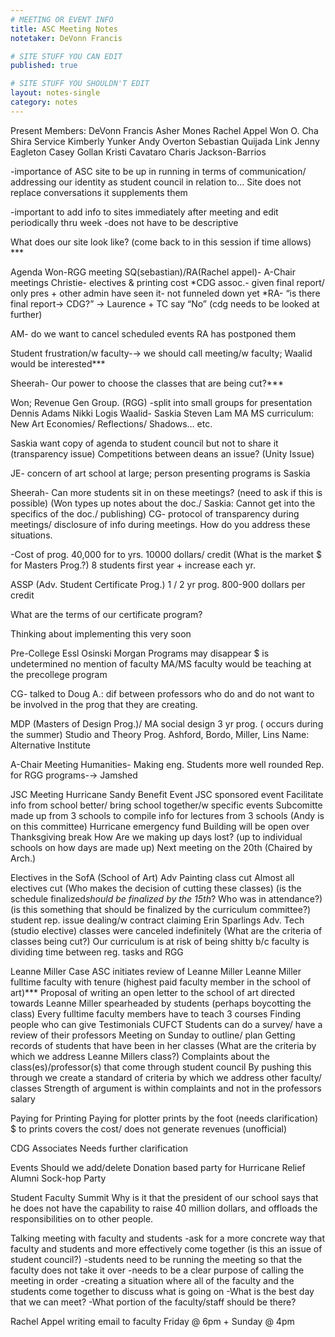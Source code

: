 ```yaml
---
# MEETING OR EVENT INFO
title: ASC Meeting Notes
notetaker: DeVonn Francis

# SITE STUFF YOU CAN EDIT
published: true

# SITE STUFF YOU SHOULDN'T EDIT
layout: notes-single
category: notes
---
```


Present Members:
DeVonn Francis
Asher Mones
Rachel Appel
Won O. Cha
Shira Service
Kimberly Yunker
Andy Overton
Sebastian Quijada Link
Jenny Eagleton
Casey Gollan
Kristi Cavataro
Charis Jackson-Barrios


-importance of ASC site to be up in running in terms of communication/ addressing our identity as student council in relation to…
Site does not replace conversations it supplements them

-important to add info to sites immediately after meeting and edit periodically thru week
-does not have to be descriptive

What does our site look like? (come back to in this session if time allows) ***

Agenda
Won-RGG meeting 
SQ(sebastian)/RA(Rachel appel)- A-Chair meetings
Christie- electives & printing  cost
*CDG assoc.- given final report/ only pres + other admin have seen it- not funneled down yet
*RA- “is there final report→ CDG?” → Laurence + TC say “No”
(cdg needs to be looked at further)

AM- do we want to cancel scheduled events RA has postponed them

Student frustration/w faculty-→ we should call meeting/w faculty; Waalid would be interested***

Sheerah- Our power to choose the classes that are being cut?***

Won; Revenue Gen Group. (RGG)
-split into small groups for presentation
Dennis Adams Nikki Logis Waalid- Saskia Steven Lam
MA MS curriculum: New Art Economies/ Reflections/ Shadows… etc.

Saskia want copy of agenda to student council but not to share it (transparency issue)
Competitions between deans an issue? (Unity Issue)

JE- concern of art school at large; person presenting programs is Saskia

Sheerah- Can more students sit in on these meetings? (need to ask if this is possible)
(Won types up notes about the doc./ Saskia: Cannot get into the specifics of the doc./ publishing)
CG- protocol of transparency during meetings/ disclosure of info during meetings. How do you address these situations.

-Cost of prog. 40,000 for to yrs. 10000 dollars/ credit
(What is the market $ for Masters Prog.?)
8 students first year + increase each yr.

ASSP (Adv. Student Certificate Prog.)
1 / 2 yr prog.
800-900 dollars per credit

What are the terms of our certificate program?

Thinking about implementing this very soon 

Pre-College
Essl Osinski Morgan
Programs may disappear
$ is undetermined
no mention of faculty
MA/MS faculty would be teaching at the precollege program

CG- talked to Doug A.: dif between professors who do and do not want to be involved in the prog that they are creating.

MDP (Masters of Design Prog.)/ MA social design
3 yr prog. ( occurs during the summer)
Studio and Theory Prog.
Ashford, Bordo, Miller, Lins
Name: Alternative Institute 

A-Chair Meeting
Humanities- Making eng. Students more well rounded
Rep. for RGG programs-→ Jamshed 

JSC Meeting
Hurricane Sandy Benefit Event
JSC sponsored event
Facilitate info from school better/ bring school together/w specific events
Subcomitte made up from 3 schools to compile info for lectures from 3 schools (Andy is on this committee)
Hurricane emergency fund
Building will be open over Thanksgiving break
How Are we making up days lost? (up to individual schools on how days are made up)
Next meeting on the 20th  (Chaired by Arch.)

Electives in the SofA (School of Art)
Adv Painting class cut
Almost all electives cut
(Who makes the decision of cutting these classes)
(is the schedule finalized*should be finalized by the 15th*? Who was in attendance?)
(is this something that should be finalized by the curriculum committee?)
student rep. issue dealing/w contract claiming 
Erin Sparlings Adv. Tech (studio elective) classes were canceled indefinitely 
(What are the criteria of classes being cut?)
Our curriculum is at risk of being shitty b/c faculty is dividing time between reg. tasks and RGG





Leanne Miller Case
ASC initiates review of Leanne Miller
Leanne Miller fulltime faculty with tenure (highest paid faculty member in the school of art)***
Proposal of writing an open letter to the school of art directed towards Leanne Miller spearheaded by students (perhaps boycotting the class)
Every fulltime faculty members have to teach 3 courses
Finding people who can give Testimonials 
CUFCT
Students can do a survey/ have a review of their professors
Meeting on Sunday to outline/ plan
Getting records of students that have been in her classes
(What are the criteria by which we address Leanne Millers class?)
Complaints about the class(es)/professor(s) that come through student council 
By pushing this through we create a standard of criteria by which we address other faculty/ classes
Strength of argument is within complaints and not in the professors salary

Paying for Printing
Paying for plotter prints by the foot (needs clarification)
$ to prints covers the cost/ does not generate revenues
(unofficial)

CDG Associates
Needs further clarification

Events
Should we add/delete 
Donation based party for Hurricane Relief
Alumni Sock-hop Party

Student Faculty Summit
Why is it that the president of our school says that he does not have the capability to raise 40 million dollars, and offloads the responsibilities on to other people.

Talking meeting with faculty and students
-ask for a more concrete way that faculty and students and more effectively come together 
(is this an issue of student council?)
-students need to be running the meeting so that the faculty does not take it over
-needs to be a clear purpose of calling the meeting in order
-creating a situation where all of the faculty and the students come together to discuss what is going on
-What is the best day that we can meet?
-What portion of the faculty/staff should be there?

Rachel Appel writing email to faculty
Friday @ 6pm + Sunday @ 4pm